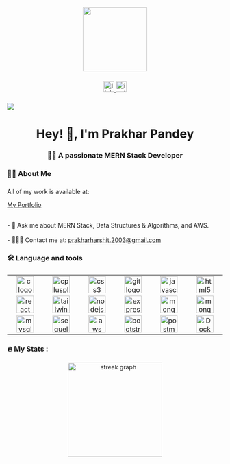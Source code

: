 <div align="center">
  <img height="150" src="https://mir-s3-cdn-cf.behance.net/project_modules/max_1200/54b6c068097599.5b50bca476b9b.gif" />
</div>

###

<div align="center">
  <a href="https://www.linkedin.com/in/prakhar-pandey-623036255?utm_source=share&utm_campaign=share_via&utm_content=profile&utm_medium=android_app" target="_blank">
    <img src="https://img.shields.io/static/v1?message=LinkedIn&logo=linkedin&label=&color=0077B5&logoColor=white&labelColor=&style=for-the-badge" height="25" alt="linkedin logo" />
  </a>
  <a href="https://www.instagram.com/pandeyprakhar07/" target="_blank">
    <img src="https://img.shields.io/static/v1?message=Instagram&logo=instagram&label=&color=E4405F&logoColor=white&labelColor=&style=for-the-badge" height="25" alt="instagram logo" />
  </a>
</div>

###

<div align="left">
  <img src="https://visitor-badge.laobi.icu/badge?page_id=prakharpandey007.prakharpandey007&" />
</div>

###

<h1 align="center">Hey! 👋, I'm Prakhar Pandey</h1>

###

<h3 align="center">🧑‍💻 A passionate MERN Stack Developer</h3>

###

<h3 align="left">👩‍💻  About Me</h3>

###

<div align="left">
  <p>All of my work is available at:</p>
  <a href="https://pandeyprakhar-portfolio.netlify.app" target="_blank">My Portfolio</a>
</div>

<p align="left">
  <br>- 💬 Ask me about MERN Stack, Data Structures & Algorithms, and AWS.<br>
  <br>- 🧑‍🤝‍🧑 Contact me at: <a href="mailto:prakharharshit.2003@gmail.com">prakharharshit.2003@gmail.com</a><br>
</p>

###

<h3 align="left">🛠 Language and tools</h3>

###

<div align="center">
  <table>
    <tr>
      <td align="center" width="96">
        <img src="https://cdn.jsdelivr.net/gh/devicons/devicon/icons/c/c-original.svg" height="40" alt="c logo" />
      </td>
      <td align="center" width="96">
        <img src="https://cdn.jsdelivr.net/gh/devicons/devicon/icons/cplusplus/cplusplus-original.svg" height="40" alt="cplusplus logo" />
      </td>
      <td align="center" width="96">
        <img src="https://cdn.jsdelivr.net/gh/devicons/devicon/icons/css3/css3-original.svg" height="40" alt="css3 logo" />
      </td>
      <td align="center" width="96">
        <img src="https://cdn.jsdelivr.net/gh/devicons/devicon/icons/git/git-original.svg" height="40" alt="git logo" />
      </td>
      <td align="center" width="96">
        <img src="https://cdn.jsdelivr.net/gh/devicons/devicon/icons/javascript/javascript-original.svg" height="40" alt="javascript logo" />
      </td>
      <td align="center" width="96">
        <img src="https://cdn.jsdelivr.net/gh/devicons/devicon/icons/html5/html5-original.svg" height="40" alt="html5 logo" />
      </td>
    </tr>
    <tr>
      <td align="center" width="96">
        <img src="https://cdn.jsdelivr.net/gh/devicons/devicon/icons/react/react-original.svg" height="40" alt="react logo" />
      </td>
      <td align="center" width="96">
        <img src="https://cdn.jsdelivr.net/gh/devicons/devicon@latest/icons/tailwindcss/tailwindcss-original.svg" height="40" alt="tailwindcss logo" />
      </td>
      <td align="center" width="96">
        <img src="https://cdn.jsdelivr.net/gh/devicons/devicon@latest/icons/nodejs/nodejs-original-wordmark.svg" height="40" alt="nodejs logo" />
      </td>
      <td align="center" width="96">
        <img src="https://cdn.jsdelivr.net/gh/devicons/devicon@latest/icons/express/express-original-wordmark.svg" height="40" alt="express logo" />
      </td>
      <td align="center" width="96">
        <img src="https://cdn.jsdelivr.net/gh/devicons/devicon@latest/icons/mongodb/mongodb-original-wordmark.svg" height="40" alt="mongodb logo" />
      </td>
      <td align="center" width="96">
        <img src="https://cdn.jsdelivr.net/gh/devicons/devicon@latest/icons/mongoose/mongoose-original-wordmark.svg" height="40" alt="mongoose logo" />
      </td>
    </tr>
    <tr>
      <td align="center" width="96">
        <img src="https://cdn.jsdelivr.net/gh/devicons/devicon@latest/icons/mysql/mysql-original-wordmark.svg" height="40" alt="mysql logo" />
      </td>
      <td align="center" width="96">
        <img src="https://cdn.jsdelivr.net/gh/devicons/devicon@latest/icons/sequelize/sequelize-original-wordmark.svg" height="40" alt="sequelize logo" />
      </td>
      <td align="center" width="96">
        <img src="https://cdn.jsdelivr.net/gh/devicons/devicon@latest/icons/amazonwebservices/amazonwebservices-original-wordmark.svg" height="40" alt="aws logo" />
      </td>
      <td align="center" width="96">
        <img src="https://cdn.jsdelivr.net/gh/devicons/devicon@latest/icons/bootstrap/bootstrap-original-wordmark.svg" height="40" alt="bootstrap logo" />
      </td>
      <td align="center" width="96">
        <img src="https://cdn.jsdelivr.net/gh/devicons/devicon@latest/icons/postman/postman-original.svg" height="40" alt="postman logo"/>
       </td>
       <td align="center" width="96">
        <img src="https://cdn.jsdelivr.net/gh/devicons/devicon@latest/icons/docker/docker-original.svg"height="40" alt="Docker logo" />
       </td>
        </tr>
  </table>
</div>

###

<h3 align="left">🔥 My Stats :</h3>

###

<div align="center">
  <img src="https://streak-stats.demolab.com?user=prakharpandey007&locale=en&mode=daily&theme=dark&hide_border=false&border_radius=5&order=3" height="220" alt="streak graph" />
</div>
